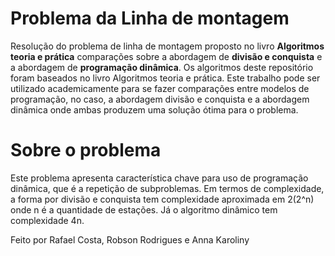 # Problema da Linha de montagem
Resolução do problema de linha de montagem proposto no livro
**Algoritmos teoria e prática** comparações sobre a abordagem de **divisão e conquista** e a abordagem de **programação dinâmica**. 
Os algoritmos deste repositório foram baseados no livro Algoritmos teoria e prática.
Este trabalho pode ser utilizado academicamente para se fazer comparações entre modelos de programação, no caso, a abordagem divisão e conquista e a abordagem dinâmica onde ambas produzem uma solução ótima para o problema.

# Sobre o problema
Este problema apresenta característica chave para uso de programação dinâmica, que é a repetição de subproblemas.
Em termos de complexidade, a forma por divisão e conquista tem complexidade aproximada em 2(2^n) onde n é a quantidade de estações. Já o algoritmo dinâmico tem complexidade 4n.

Feito por Rafael Costa, Robson Rodrigues e Anna Karoliny

